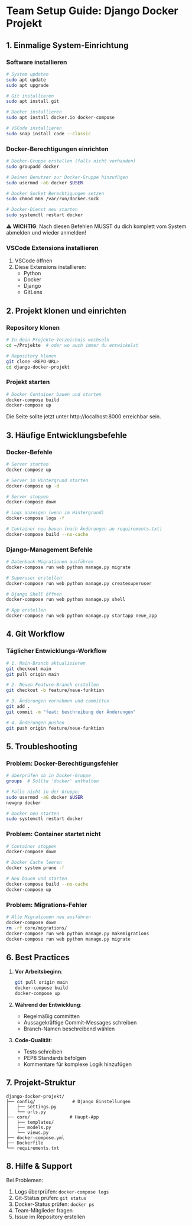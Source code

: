 # Team Setup Guide: Django Docker Projekt

## 1. Einmalige System-Einrichtung

### Software installieren
```bash
# System updaten
sudo apt update
sudo apt upgrade

# Git installieren
sudo apt install git

# Docker installieren
sudo apt install docker.io docker-compose

# VSCode installieren
sudo snap install code --classic
```

### Docker-Berechtigungen einrichten
```bash
# Docker-Gruppe erstellen (falls nicht vorhanden)
sudo groupadd docker

# Deinen Benutzer zur Docker-Gruppe hinzufügen
sudo usermod -aG docker $USER

# Docker Socket Berechtigungen setzen
sudo chmod 666 /var/run/docker.sock

# Docker-Dienst neu starten
sudo systemctl restart docker
```

⚠️ **WICHTIG**: Nach diesen Befehlen MUSST du dich komplett vom System abmelden und wieder anmelden!

### VSCode Extensions installieren
1. VSCode öffnen
2. Diese Extensions installieren:
   - Python
   - Docker
   - Django
   - GitLens

## 2. Projekt klonen und einrichten

### Repository klonen
```bash
# In dein Projekte-Verzeichnis wechseln
cd ~/Projekte  # oder wo auch immer du entwickelst

# Repository klonen
git clone <REPO-URL>
cd django-docker-projekt
```

### Projekt starten
```bash
# Docker Container bauen und starten
docker-compose build
docker-compose up
```

Die Seite sollte jetzt unter http://localhost:8000 erreichbar sein.

## 3. Häufige Entwicklungsbefehle

### Docker-Befehle
```bash
# Server starten
docker-compose up

# Server im Hintergrund starten
docker-compose up -d

# Server stoppen
docker-compose down

# Logs anzeigen (wenn im Hintergrund)
docker-compose logs -f

# Container neu bauen (nach Änderungen an requirements.txt)
docker-compose build --no-cache
```

### Django-Management Befehle
```bash
# Datenbank-Migrationen ausführen
docker-compose run web python manage.py migrate

# Superuser erstellen
docker-compose run web python manage.py createsuperuser

# Django Shell öffnen
docker-compose run web python manage.py shell

# App erstellen
docker-compose run web python manage.py startapp neue_app
```

## 4. Git Workflow

### Täglicher Entwicklungs-Workflow
```bash
# 1. Main-Branch aktualisieren
git checkout main
git pull origin main

# 2. Neuen Feature-Branch erstellen
git checkout -b feature/neue-funktion

# 3. Änderungen vornehmen und committen
git add .
git commit -m "feat: beschreibung der Änderungen"

# 4. Änderungen pushen
git push origin feature/neue-funktion
```

## 5. Troubleshooting

### Problem: Docker-Berechtigungsfehler
```bash
# Überprüfen ob in Docker-Gruppe
groups  # Sollte 'docker' enthalten

# Falls nicht in der Gruppe:
sudo usermod -aG docker $USER
newgrp docker

# Docker neu starten
sudo systemctl restart docker
```

### Problem: Container startet nicht
```bash
# Container stoppen
docker-compose down

# Docker Cache leeren
docker system prune -f

# Neu bauen und starten
docker-compose build --no-cache
docker-compose up
```

### Problem: Migrations-Fehler
```bash
# Alle Migrationen neu ausführen
docker-compose down
rm -rf core/migrations/
docker-compose run web python manage.py makemigrations
docker-compose run web python manage.py migrate
```

## 6. Best Practices

1. **Vor Arbeitsbeginn**:
   ```bash
   git pull origin main
   docker-compose build
   docker-compose up
   ```

2. **Während der Entwicklung**:
   - Regelmäßig committen
   - Aussagekräftige Commit-Messages schreiben
   - Branch-Namen beschreibend wählen

3. **Code-Qualität**:
   - Tests schreiben
   - PEP8 Standards befolgen
   - Kommentare für komplexe Logik hinzufügen

## 7. Projekt-Struktur
```
django-docker-projekt/
├── config/              # Django Einstellungen
│   ├── settings.py
│   └── urls.py
├── core/               # Haupt-App
│   ├── templates/
│   ├── models.py
│   └── views.py
├── docker-compose.yml
├── Dockerfile
└── requirements.txt
```

## 8. Hilfe & Support

Bei Problemen:
1. Logs überprüfen: `docker-compose logs`
2. Git-Status prüfen: `git status`
3. Docker-Status prüfen: `docker ps`
4. Team-Mitglieder fragen
5. Issue im Repository erstellen
